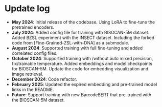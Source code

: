 # Update log

- **May 2024**: Initial release of the codebase. Using LoRA to fine-tune the pretrained encoders.
- **July 2024**: Added config file for training with BISOCAN-5M dataset. Added BZSL experiment with the INSECT dataset. Including the forked code from [Fine-Grained-ZSL-with-DNA] as a submodule.
- **August 2024**: Supported training with full fine-tuning and added correlated config files.
- **October 2024**: Supported training with /without auto mixed precision, fix/trainable temperature. Added embeddings and model checkpoints for BIOSCAN-5M. Update the code for embedding visualization and image retrieval.
- **December 2024**: Code refactor.
- **February 2025**: Updated the expired embedding and pre-trained model links in the README.
- **Future**: Support training with new BarcodeBERT that pre-trained with the BIOSCAN-5M dataset.
